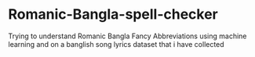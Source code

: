# Romanic-Bangla-spell-checker
Trying to understand Romanic Bangla Fancy Abbreviations using machine learning and on a banglish song lyrics dataset that i have collected
